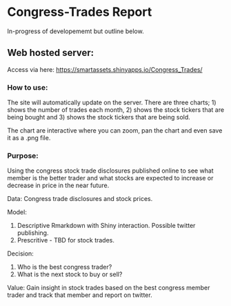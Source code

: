 # Congress-Trades Report

In-progress of developememt but outline below.

## Web hosted server:
Access via here: https://smartassets.shinyapps.io/Congress_Trades/

### How to use:
The site will automatically update on the server. There are three charts; 1) shows the number of trades each month, 2) shows the stock tickers that are being bought and 3) shows the stock tickers that are being sold.

The chart are interactive where you can zoom, pan the chart and even save it as a .png file. 

### Purpose:
Using the congress stock trade disclosures published online to see what member is the better trader and what stocks are expected to increase or decrease in price in the near future.

Data: 
Congress trade disclosures and stock prices.

Model: 
1) Descriptive Rmarkdown with Shiny interaction. Possible twitter publishing.
2) Prescritive - TBD for stock trades.

Decision:
1) Who is the best congress trader?
2) What is the next stock to buy or sell?

Value:
Gain insight in stock trades based on the best congress member trader and track that member and report on twitter.
